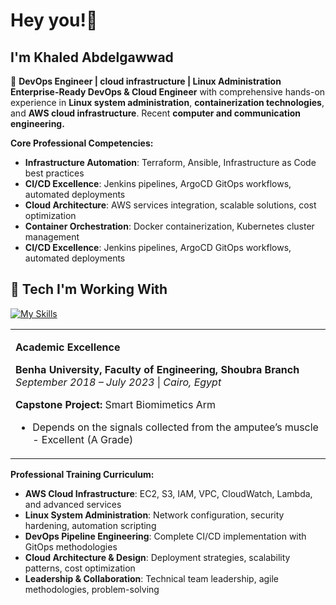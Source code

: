 # Hey you!👋
## I'm Khaled Abdelgawwad
  
🎯 **DevOps Engineer | cloud infrastructure | Linux Administration**  
**Enterprise-Ready DevOps & Cloud Engineer** with comprehensive hands-on experience in **Linux system administration**, **containerization technologies**, and **AWS cloud infrastructure**. Recent **computer and communication engineering.**

**Core Professional Competencies:**
- **Infrastructure Automation**: Terraform, Ansible, Infrastructure as Code best practices
- **CI/CD Excellence**: Jenkins pipelines, ArgoCD GitOps workflows, automated deployments  
- **Cloud Architecture**: AWS services integration, scalable solutions, cost optimization
- **Container Orchestration**: Docker containerization, Kubernetes cluster management
- **CI/CD Excellence**: Jenkins pipelines, ArgoCD GitOps workflows, automated deployments  

## 🔧 Tech I'm Working With

[![My Skills](https://skillicons.dev/icons?i=linux,vim,bash,py,c,git,aws,docker,terraform,githubactions,kubernetes,jenkins&perline=4)]()

<table>
<tr>
<td width="50%">

**Academic Excellence**

<div align="center">


</div>

**Benha University, Faculty of Engineering, Shoubra Branch**  
*September 2018 – July 2023* | *Cairo, Egypt*

**Capstone Project:** Smart Biomimetics Arm 
* Depends on the signals collected from the amputee’s muscle - Excellent (A Grade)
</div>
</td>
</tr>
</table>

**Professional Training Curriculum:**
- **AWS Cloud Infrastructure**: EC2, S3, IAM, VPC, CloudWatch, Lambda, and advanced services
- **Linux System Administration**: Network configuration, security hardening, automation scripting
- **DevOps Pipeline Engineering**: Complete CI/CD implementation with GitOps methodologies
- **Cloud Architecture & Design**: Deployment strategies, scalability patterns, cost optimization
- **Leadership & Collaboration**: Technical team leadership, agile methodologies, problem-solving
